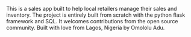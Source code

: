 This is a sales app built to help local retailers manage their sales and inventory.
The project is entirely built from scratch with the python flask framework and SQL.
It welcomes contributions from the open source community.
Built with love from Lagos, Nigeria by Omololu Adu.
